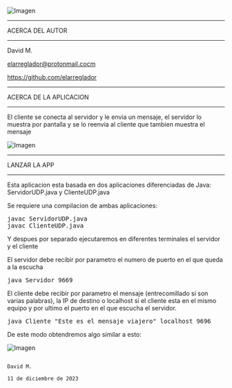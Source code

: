 ![Imagen]()


************************************
ACERCA DEL AUTOR
************************************

David M.

elarreglador@protonmail.cocm

https://github.com/elarreglador


************************************
ACERCA DE LA APLICACION
************************************
El cliente se conecta al servidor y le envia un mensaje, el servidor lo muestra por pantalla y se lo reenvia al cliente que tambien muestra el mensaje


![Imagen]()


************************************
LANZAR LA APP 
************************************

Esta aplicacion esta basada en dos aplicaciones diferenciadas de Java: ServidorUDP.java y ClienteUDP.java

Se requiere una compilacion de ambas aplicaciones:

<pre>
javac ServidorUDP.java
javac ClienteUDP.java
</pre>

Y despues por separado ejecutaremos en diferentes terminales el servidor y el cliente

El servidor debe recibir por parametro el numero de puerto en el que queda a la escucha

<pre>
java Servidor 9669
</pre>

El cliente debe recibir por parametro el mensaje (entrecomillado si son varias palabras), la IP de destino o localhost si el cliente esta en el mismo equipo y por ultimo el puerto en el que escucha el servidor.

<pre>
java Cliente "Este es el mensaje viajero" localhost 9696
</pre>

De este modo obtendremos algo similar a esto:

![Imagen]()



                                                                                            David M.
                                                                             11 de diciembre de 2023


